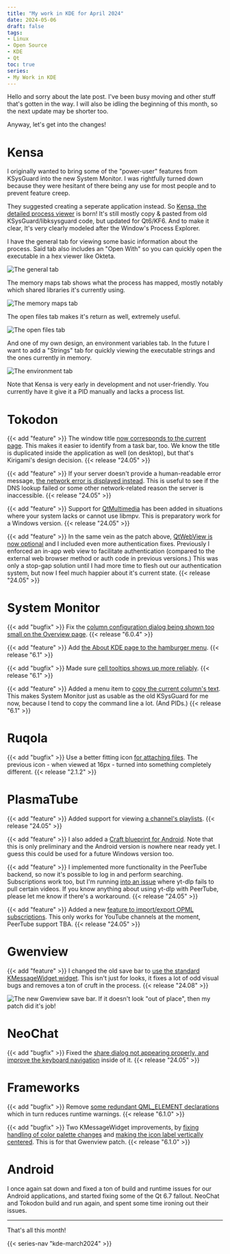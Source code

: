 ```yaml
---
title: "My work in KDE for April 2024"
date: 2024-05-06
draft: false
tags:
- Linux
- Open Source
- KDE
- Qt
toc: true
series:
- My Work in KDE
---
```


Hello and sorry about the late post. I've been busy moving and other stuff that's gotten in the way. I will also be idling the beginning of this month, so the next update may be shorter too.

Anyway, let's get into the changes!

# Kensa

I originally wanted to bring some of the "power-user" features from KSysGuard into the new System Monitor. I was rightfully turned down because they were hesitant of there being any use for most people and to prevent feature creep.

They suggested creating a seperate application instead. So [Kensa, the detailed process viewer](https://invent.kde.org/redstrate/kensa) is born! It's still mostly copy & pasted from old KSysGuard/libksysguard code, but updated for Qt6/KF6. And to make it clear, It's very clearly modeled after the Window's Process Explorer.

I have the general tab for viewing some basic information about the process. Said tab also includes an "Open With" so you can quickly open the executable in a hex viewer like Okteta.

![The general tab](general.webp)

The memory maps tab shows what the process has mapped, mostly notably which shared libraries it's currently using.

![The memory maps tab](memory.webp)

The open files tab makes it's return as well, extremely useful.

![The open files tab](files.webp)

And one of my own design, an environment variables tab. In the future I want to add a "Strings" tab for quickly viewing the executable strings and the ones currently in memory.

![The environment tab](environment.webp)

Note that Kensa is very early in development and not user-friendly. You currently have it give it a PID manually and lacks a process list.

# Tokodon

{{< add "feature" >}} The window title [now corresponds to the current page](https://invent.kde.org/network/tokodon/-/merge_requests/485). This makes it easier to identify from a task bar, too. We know the title is duplicated inside the application as well (on desktop), but that's Kirigami's design decision. {{< release "24.05" >}}

{{< add "feature" >}} If your server doesn't provide a human-readable error message, [the network error is displayed instead](https://invent.kde.org/network/tokodon/-/merge_requests/487). This is useful to see if the DNS lookup failed or some other network-related reason the server is inaccessible. {{< release "24.05" >}}

{{< add "feature" >}} Support for [QtMultimedia](https://invent.kde.org/network/tokodon/-/merge_requests/488) has been added in situations where your system lacks or cannot use libmpv. This is preparatory work for a Windows version. {{< release "24.05" >}}

{{< add "feature" >}} In the same vein as the patch above, [QtWebView is now optional](https://invent.kde.org/network/tokodon/-/merge_requests/489) and I included even more authentication fixes. Previously I enforced an in-app web view to facilitate authentication (compared to the external web browser method or auth code in previous versions.) This was only a stop-gap solution until I had more time to flesh out our authentication system, but now I feel much happier about it's current state. {{< release "24.05" >}}

# System Monitor

{{< add "bugfix" >}} Fix the [column configuration dialog being shown too small on the Overview page](https://invent.kde.org/plasma/plasma-systemmonitor/-/merge_requests/280). {{< release "6.0.4" >}}

{{< add "feature" >}} Add [the About KDE page to the hamburger menu](https://invent.kde.org/plasma/plasma-systemmonitor/-/merge_requests/276). {{< release "6.1" >}}

{{< add "bugfix" >}} Made sure [cell tooltips shows up more reliably](https://invent.kde.org/plasma/plasma-systemmonitor/-/merge_requests/282). {{< release "6.1" >}}

{{< add "feature" >}} Added a menu item to [copy the current column's text](https://invent.kde.org/plasma/plasma-systemmonitor/-/merge_requests/278). This makes System Monitor just as usable as the old KSysGuard for me now, because I tend to copy the command line a lot. (And PIDs.) {{< release "6.1" >}}

# Ruqola

{{< add "bugfix" >}} Use a better fitting icon [for attaching files](https://invent.kde.org/network/ruqola/-/merge_requests/143). The previous icon - when viewed at 16px - turned into something completely different. {{< release "2.1.2" >}}

# PlasmaTube

{{< add "feature" >}} Added support for viewing [a channel's playlists](https://invent.kde.org/multimedia/plasmatube/-/merge_requests/78). {{< release "24.05" >}}

{{< add "feature" >}} I also added a [Craft blueprint for Android](https://invent.kde.org/packaging/craft-blueprints-kde/-/merge_requests/731). Note that this is only preliminary and the Android version is nowhere near ready yet. I guess this could be used for a future Windows version too.

{{< add "feature" >}} I implemented more functionality in the PeerTube backend, so now it's possible to log in and perform searching. Subscriptions work too, but I'm running [into an issue](https://invent.kde.org/multimedia/plasmatube/-/issues/40) where yt-dlp fails to pull certain videos. If you know anything about using yt-dlp with PeerTube, please let me know if there's a workaround. {{< release "24.05" >}}

{{< add "feature" >}} Added a new [feature to import/export OPML subscriptions](https://invent.kde.org/multimedia/plasmatube/-/commit/8944e990d6ef2641ec1771d67883bf1211266c8c). This only works for YouTube channels at the moment, PeerTube support TBA. {{< release "24.05" >}}

# Gwenview

{{< add "feature" >}} I changed the old save bar to [use the standard KMessageWidget widget](https://invent.kde.org/graphics/gwenview/-/merge_requests/265). This isn't just for looks, it fixes a lot of odd visual bugs and removes a ton of cruft in the process. {{< release "24.08" >}}

![The new Gwenview save bar. If it doesn't look "out of place", then my patch did it's job!](gwenview.webp)

# NeoChat

{{< add "bugfix" >}} Fixed the [share dialog not appearing properly, and improve the keyboard navigation](https://invent.kde.org/network/neochat/-/merge_requests/1674) inside of it. {{< release "24.05" >}}

# Frameworks

{{< add "bugfix" >}} Remove [some redundant QML_ELEMENT declarations](https://invent.kde.org/frameworks/kdeclarative/-/merge_requests/234) which in turn reduces runtime warnings. {{< release "6.1.0" >}}

{{< add "bugfix" >}} Two KMessageWidget improvements, by [fixing handling of color palette changes](https://invent.kde.org/frameworks/kwidgetsaddons/-/merge_requests/242) and [making the icon label vertically centered](https://invent.kde.org/frameworks/kwidgetsaddons/-/merge_requests/243). This is for that Gwenview patch. {{< release "6.1.0" >}}

# Android

I once again sat down and fixed a ton of build and runtime issues for our Android applications, and started fixing some of the Qt 6.7 fallout. NeoChat and Tokodon build and run again, and spent some time ironing out their issues.

---

That's all this month!

{{< series-nav "kde-march2024" >}}

